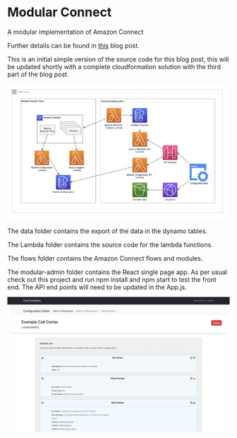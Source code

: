 # Modular Connect
A modular implementation of Amazon Connect

Further details can be found in [this](http://ianchristopherryan.com/blog/2023-05-23-amazon-connect-modular-part-1/) blog post.

This is an initial simple version of the source code for this blog post, this will be updated shortly with a complete cloudformation solution with the third part of the blog post.

![alt text](https://github.com/ianchristopherryan/modular-connect/blob/main/images/module_architecture.png?raw=true)

The data folder contains the export of the data in the dynamo tables.

The Lambda folder contains the source code for the lambda functions.

The flows folder contains the Amazon Connect flows and modules.

The modular-admin folder contains the React single page app. As per usual check out this project and run npm install and npm start to test the front end. The API end points will need to be updated in the App.js.

![alt text](https://github.com/ianchristopherryan/modular-connect/blob/main/images/modular_connect_admin.png?raw=true)

